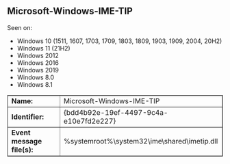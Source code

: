 ## Microsoft-Windows-IME-TIP

Seen on:
* Windows 10 (1511, 1607, 1703, 1709, 1803, 1809, 1903, 1909, 2004, 20H2)
* Windows 11 (21H2)
* Windows 2012
* Windows 2016
* Windows 2019
* Windows 8.0
* Windows 8.1

<table border="1" class="docutils">
  <tbody>
    <tr>
      <td><b>Name:</b></td>
      <td>Microsoft-Windows-IME-TIP</td>
    </tr>
    <tr>
      <td><b>Identifier:</b></td>
      <td>{bdd4b92e-19ef-4497-9c4a-e10e7fd2e227}</td>
    </tr>
    <tr>
      <td><b>Event message file(s):</b></td>
      <td>%systemroot%\system32\ime\shared\imetip.dll</td>
    </tr>
  </tbody>
</table>

&nbsp;

